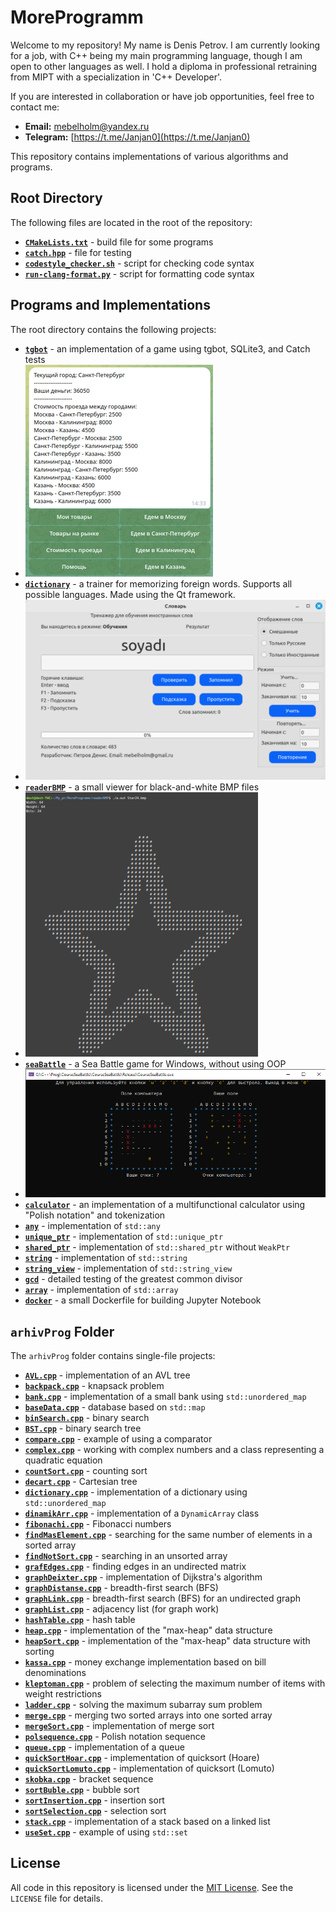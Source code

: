 # MoreProgramm

Welcome to my repository! My name is Denis Petrov. I am currently looking for a job, with C++ being my main programming language, though I am open to other languages as well. I hold a diploma in professional retraining from MIPT with a specialization in 'C++ Developer'.

If you are interested in collaboration or have job opportunities, feel free to contact me:

- **Email:** [mebelholm@yandex.ru](mailto:mebelholm@yandex.ru)
- **Telegram:** [https://t.me/Janjan0](https://t.me/Janjan0)

This repository contains implementations of various algorithms and programs.

## Root Directory

The following files are located in the root of the repository:

- **[`CMakeLists.txt`](CMakeLists.txt)** - build file for some programs
- **[`catch.hpp`](catch.hpp)** - file for testing
- **[`codestyle_checker.sh`](codestyle_checker.sh)** - script for checking code syntax
- **[`run-clang-format.py`](run-clang-format.py)** - script for formatting code syntax

## Programs and Implementations

The root directory contains the following projects:

- **[`tgbot`](tgbot)** - an implementation of a game using tgbot, SQLite3, and Catch tests
- ![tgbot](tgbot/tgSmall.png)
- **[`dictionary`](dictionary)** - a trainer for memorizing foreign words. Supports all possible languages. Made using the Qt framework.
- ![dictionary](dictionary/dictionary.png)
- **[`readerBMP`](readerBMP)** - a small viewer for black-and-white BMP files
- ![readerBMP](readerBMP/bmp.png)
- **[`seaBattle`](seaBattle)** - a Sea Battle game for Windows, without using OOP
- ![seaBattle](seaBattle/seaBattle.png)
- **[`calculator`](calculator)** - an implementation of a multifunctional calculator using "Polish notation" and tokenization
- **[`any`](any)** - implementation of `std::any`
- **[`unique_ptr`](unique_ptr)** - implementation of `std::unique_ptr`
- **[`shared_ptr`](shared_ptr)** - implementation of `std::shared_ptr` without `WeakPtr`
- **[`string`](string)** - implementation of `std::string`
- **[`string_view`](string_view)** - implementation of `std::string_view`
- **[`gcd`](gcd)** - detailed testing of the greatest common divisor
- **[`array`](array)** - implementation of `std::array`
- **[`docker`](docker)** - a small Dockerfile for building Jupyter Notebook

## `arhivProg` Folder

The `arhivProg` folder contains single-file projects:

- **[`AVL.cpp`](arhivProg/AVL.cpp)** - implementation of an AVL tree
- **[`backpack.cpp`](arhivProg/backpack.cpp)** - knapsack problem
- **[`bank.cpp`](arhivProg/bank.cpp)** - implementation of a small bank using `std::unordered_map`
- **[`baseData.cpp`](arhivProg/baseData.cpp)** - database based on `std::map`
- **[`binSearch.cpp`](arhivProg/binSearch.cpp)** - binary search
- **[`BST.cpp`](arhivProg/BST.cpp)** - binary search tree
- **[`compare.cpp`](arhivProg/compare.cpp)** - example of using a comparator
- **[`complex.cpp`](arhivProg/complex.cpp)** - working with complex numbers and a class representing a quadratic equation
- **[`countSort.cpp`](arhivProg/countSort.cpp)** - counting sort
- **[`decart.cpp`](arhivProg/decart.cpp)** - Cartesian tree
- **[`dictionary.cpp`](arhivProg/dictionary.cpp)** - implementation of a dictionary using `std::unordered_map`
- **[`dinamikArr.cpp`](arhivProg/dinamikArr.cpp)** - implementation of a `DynamicArray` class
- **[`fibonachi.cpp`](arhivProg/fibonachi.cpp)** - Fibonacci numbers
- **[`findMasElement.cpp`](arhivProg/findMasElement.cpp)** - searching for the same number of elements in a sorted array
- **[`findNotSort.cpp`](arhivProg/findNotSort.cpp)** - searching in an unsorted array
- **[`grafEdges.cpp`](arhivProg/grafEdges.cpp)** - finding edges in an undirected matrix
- **[`graphDeixter.cpp`](arhivProg/graphDeixter.cpp)** - implementation of Dijkstra's algorithm
- **[`graphDistanse.cpp`](arhivProg/graphDistanse.cpp)** - breadth-first search (BFS)
- **[`graphLink.cpp`](arhivProg/graphLink.cpp)** - breadth-first search (BFS) for an undirected graph
- **[`graphList.cpp`](arhivProg/graphList.cpp)** - adjacency list (for graph work)
- **[`hashTable.cpp`](arhivProg/hashTable.cpp)** - hash table
- **[`heap.cpp`](arhivProg/heap.cpp)** - implementation of the "max-heap" data structure
- **[`heapSort.cpp`](arhivProg/heapSort.cpp)** - implementation of the "max-heap" data structure with sorting
- **[`kassa.cpp`](arhivProg/kassa.cpp)** - money exchange implementation based on bill denominations
- **[`kleptoman.cpp`](arhivProg/kleptoman.cpp)** - problem of selecting the maximum number of items with weight restrictions
- **[`ladder.cpp`](arhivProg/ladder.cpp)** - solving the maximum subarray sum problem
- **[`merge.cpp`](arhivProg/merge.cpp)** - merging two sorted arrays into one sorted array
- **[`mergeSort.cpp`](arhivProg/mergeSort.cpp)** - implementation of merge sort
- **[`polsequence.cpp`](arhivProg/polsequence.cpp)** - Polish notation sequence
- **[`queue.cpp`](arhivProg/queue.cpp)** - implementation of a queue
- **[`quickSortHoar.cpp`](arhivProg/quickSortHoar.cpp)** - implementation of quicksort (Hoare)
- **[`quickSortLomuto.cpp`](arhivProg/quickSortLomuto.cpp)** - implementation of quicksort (Lomuto)
- **[`skobka.cpp`](arhivProg/skobka.cpp)** - bracket sequence
- **[`sortBuble.cpp`](arhivProg/sortBuble.cpp)** - bubble sort
- **[`sortInsertion.cpp`](arhivProg/sortInsertion.cpp)** - insertion sort
- **[`sortSelection.cpp`](arhivProg/sortSelection.cpp)** - selection sort
- **[`stack.cpp`](arhivProg/stack.cpp)** - implementation of a stack based on a linked list
- **[`useSet.cpp`](arhivProg/useSet.cpp)** - example of using `std::set`

## License

All code in this repository is licensed under the [MIT License](LICENSE). See the `LICENSE` file for details.
